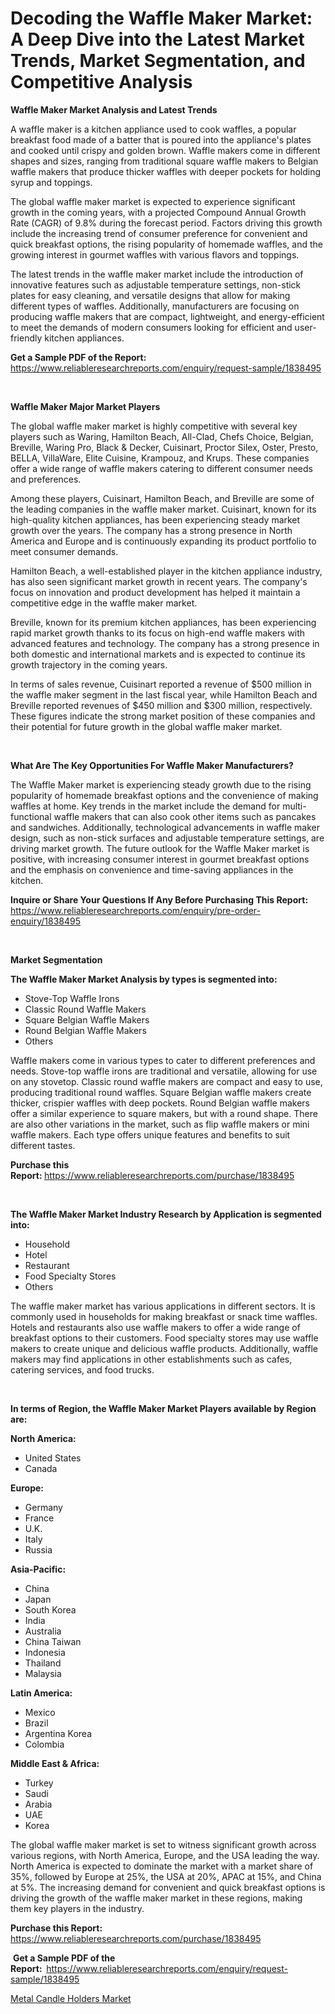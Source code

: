 <p><h1>Decoding the Waffle Maker Market: A Deep Dive into the Latest Market Trends, Market Segmentation, and Competitive Analysis</h1></p><p><strong>Waffle Maker Market Analysis and Latest Trends</strong></p>
<p><p>A waffle maker is a kitchen appliance used to cook waffles, a popular breakfast food made of a batter that is poured into the appliance's plates and cooked until crispy and golden brown. Waffle makers come in different shapes and sizes, ranging from traditional square waffle makers to Belgian waffle makers that produce thicker waffles with deeper pockets for holding syrup and toppings.</p><p>The global waffle maker market is expected to experience significant growth in the coming years, with a projected Compound Annual Growth Rate (CAGR) of 9.8% during the forecast period. Factors driving this growth include the increasing trend of consumer preference for convenient and quick breakfast options, the rising popularity of homemade waffles, and the growing interest in gourmet waffles with various flavors and toppings.</p><p>The latest trends in the waffle maker market include the introduction of innovative features such as adjustable temperature settings, non-stick plates for easy cleaning, and versatile designs that allow for making different types of waffles. Additionally, manufacturers are focusing on producing waffle makers that are compact, lightweight, and energy-efficient to meet the demands of modern consumers looking for efficient and user-friendly kitchen appliances.</p></p>
<p><strong>Get a Sample PDF of the Report:&nbsp;</strong> <a href="https://www.reliableresearchreports.com/enquiry/request-sample/1838495">https://www.reliableresearchreports.com/enquiry/request-sample/1838495</a></p>
<p>&nbsp;</p>
<p><strong>Waffle Maker Major Market Players</strong></p>
<p><p>The global waffle maker market is highly competitive with several key players such as Waring, Hamilton Beach, All-Clad, Chefs Choice, Belgian, Breville, Waring Pro, Black & Decker, Cuisinart, Proctor Silex, Oster, Presto, BELLA, VillaWare, Elite Cuisine, Krampouz, and Krups. These companies offer a wide range of waffle makers catering to different consumer needs and preferences.</p><p>Among these players, Cuisinart, Hamilton Beach, and Breville are some of the leading companies in the waffle maker market. Cuisinart, known for its high-quality kitchen appliances, has been experiencing steady market growth over the years. The company has a strong presence in North America and Europe and is continuously expanding its product portfolio to meet consumer demands.</p><p>Hamilton Beach, a well-established player in the kitchen appliance industry, has also seen significant market growth in recent years. The company's focus on innovation and product development has helped it maintain a competitive edge in the waffle maker market.</p><p>Breville, known for its premium kitchen appliances, has been experiencing rapid market growth thanks to its focus on high-end waffle makers with advanced features and technology. The company has a strong presence in both domestic and international markets and is expected to continue its growth trajectory in the coming years.</p><p>In terms of sales revenue, Cuisinart reported a revenue of $500 million in the waffle maker segment in the last fiscal year, while Hamilton Beach and Breville reported revenues of $450 million and $300 million, respectively. These figures indicate the strong market position of these companies and their potential for future growth in the global waffle maker market.</p></p>
<p>&nbsp;</p>
<p><strong>What Are The Key Opportunities For Waffle Maker Manufacturers?</strong></p>
<p><p>The Waffle Maker market is experiencing steady growth due to the rising popularity of homemade breakfast options and the convenience of making waffles at home. Key trends in the market include the demand for multi-functional waffle makers that can also cook other items such as pancakes and sandwiches. Additionally, technological advancements in waffle maker design, such as non-stick surfaces and adjustable temperature settings, are driving market growth. The future outlook for the Waffle Maker market is positive, with increasing consumer interest in gourmet breakfast options and the emphasis on convenience and time-saving appliances in the kitchen.</p></p>
<p><strong>Inquire or Share Your Questions If Any Before Purchasing This Report:</strong> <a href="https://www.reliableresearchreports.com/enquiry/pre-order-enquiry/1838495">https://www.reliableresearchreports.com/enquiry/pre-order-enquiry/1838495</a></p>
<p>&nbsp;</p>
<p><strong>Market Segmentation</strong></p>
<p><strong>The Waffle Maker Market Analysis by types is segmented into:</strong></p>
<p><ul><li>Stove-Top Waffle Irons</li><li>Classic Round Waffle Makers</li><li>Square Belgian Waffle Makers</li><li>Round Belgian Waffle Makers</li><li>Others</li></ul></p>
<p><p>Waffle makers come in various types to cater to different preferences and needs. Stove-top waffle irons are traditional and versatile, allowing for use on any stovetop. Classic round waffle makers are compact and easy to use, producing traditional round waffles. Square Belgian waffle makers create thicker, crispier waffles with deep pockets. Round Belgian waffle makers offer a similar experience to square makers, but with a round shape. There are also other variations in the market, such as flip waffle makers or mini waffle makers. Each type offers unique features and benefits to suit different tastes.</p></p>
<p><strong>Purchase this Report:&nbsp;</strong><a href="https://www.reliableresearchreports.com/purchase/1838495">https://www.reliableresearchreports.com/purchase/1838495</a></p>
<p>&nbsp;</p>
<p><strong>The Waffle Maker Market Industry Research by Application is segmented into:</strong></p>
<p><ul><li>Household</li><li>Hotel</li><li>Restaurant</li><li>Food Specialty Stores</li><li>Others</li></ul></p>
<p><p>The waffle maker market has various applications in different sectors. It is commonly used in households for making breakfast or snack time waffles. Hotels and restaurants also use waffle makers to offer a wide range of breakfast options to their customers. Food specialty stores may use waffle makers to create unique and delicious waffle products. Additionally, waffle makers may find applications in other establishments such as cafes, catering services, and food trucks.</p></p>
<p>&nbsp;</p>
<p><strong>In terms of Region, the Waffle Maker Market Players available by Region are:</strong></p>
<p>
    <p> <strong> North America: </strong>
        <ul>
            <li>United States</li>
            <li>Canada</li>
        </ul>
        </p> 
    <p> <strong> Europe: </strong>
        <ul>
            <li>Germany</li>
            <li>France</li>
            <li>U.K.</li>
            <li>Italy</li>
            <li>Russia</li>
        </ul>
        </p> 
    <p> <strong> Asia-Pacific: </strong>
        <ul>
            <li>China</li>
            <li>Japan</li>
            <li>South Korea</li>
            <li>India</li>
            <li>Australia</li>
            <li>China Taiwan</li>
            <li>Indonesia</li>
            <li>Thailand</li>
            <li>Malaysia</li>
        </ul>
        </p> 
    <p> <strong> Latin America: </strong>
        <ul>
            <li>Mexico</li>
            <li>Brazil</li>
            <li>Argentina Korea</li>
            <li>Colombia</li>
        </ul>
        </p> 
    <p> <strong> Middle East & Africa: </strong>
        <ul>
            <li>Turkey</li>
            <li>Saudi</li>
            <li>Arabia</li>
            <li>UAE</li>
            <li>Korea</li>
        </ul>
    </p>
    </p>
<p><p>The global waffle maker market is set to witness significant growth across various regions, with North America, Europe, and the USA leading the way. North America is expected to dominate the market with a market share of 35%, followed by Europe at 25%, the USA at 20%, APAC at 15%, and China at 5%. The increasing demand for convenient and quick breakfast options is driving the growth of the waffle maker market in these regions, making them key players in the industry.</p></p>
<p><strong>Purchase this Report: </strong><a href="https://www.reliableresearchreports.com/purchase/1838495">https://www.reliableresearchreports.com/purchase/1838495</a></p>
<p>&nbsp;<strong>Get a Sample PDF of the Report:&nbsp;&nbsp;</strong><a href="https://www.reliableresearchreports.com/enquiry/request-sample/1838495">https://www.reliableresearchreports.com/enquiry/request-sample/1838495</a></p>
<p><strong></strong></p>
<p><p><a href="https://github.com/mabutironaldo/Market-Research-Report-List-3/blob/main/metal-candle-holders-market.md">Metal Candle Holders Market</a></p></p>